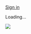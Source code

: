 [Sign in](https://accounts.google.com/ServiceLogin?service=wise&passive=1209600&osid=1&continue=https://drive.google.com/file/d/1dJ4dKguCS_PVxcd0iuTyrFLgm3AUrtdL/view&followup=https://drive.google.com/file/d/1dJ4dKguCS_PVxcd0iuTyrFLgm3AUrtdL/view&ec=GAZAGQ)

Loading…

![](https://drive.google.com/drive-viewer/AKGpihaE10pgpMmHxpZ3FXExYTCJZmvTEsZs3GfUySIEafpcf_0wIlnVueYS0soSE8-BilipD6tqXYA6Ehpb9r11EAbFh-aIpaNYDeE=s1600-rw-v1)